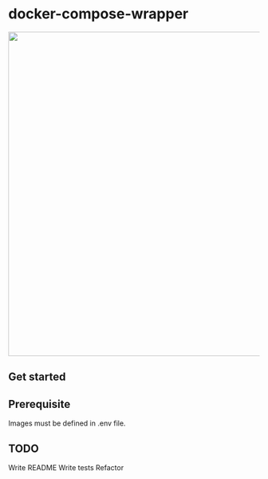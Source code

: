 # docker-compose-wrapper
<img width="650" src="https://giant.gfycat.com/UnsungSnarlingArcticwolf.webm"/>

## Get started


## Prerequisite
Images must be defined in .env file.

## TODO
Write README
Write tests
Refactor

